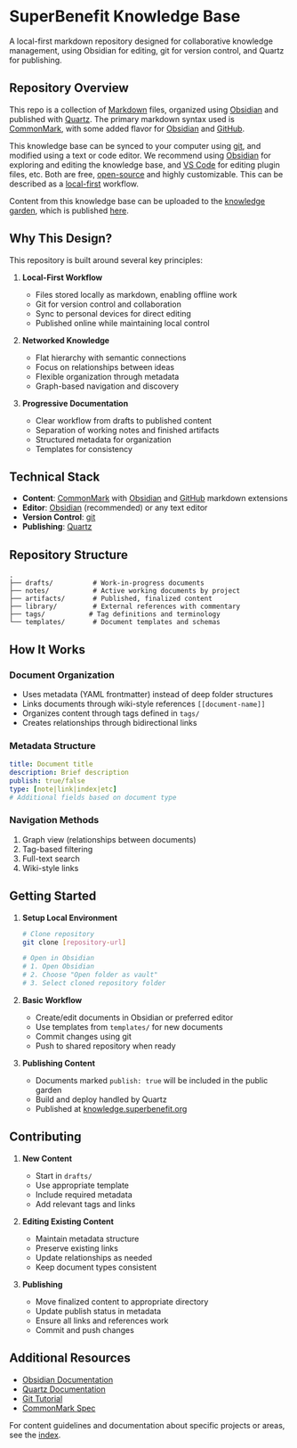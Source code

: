 # SuperBenefit Knowledge Base

A local-first markdown repository designed for collaborative knowledge management, using Obsidian for editing, git for version control, and Quartz for publishing.

## Repository Overview

This repo is a collection of [Markdown](https://www.markdownguide.org/) files, organized using [Obsidian](https://obsidian.md/) and published with [Quartz](https://quartz.jzhao.xyz/). The primary markdown syntax used is [CommonMark](https://commonmark.org/), with some added flavor for [Obsidian](https://help.obsidian.md/Editing+and+formatting/Obsidian+Flavored+Markdown) and [GitHub](https://help.obsidian.md/Editing+and+formatting/Obsidian+Flavored+Markdown).

This knowledge base can be synced to your computer using [git](https://www.atlassian.com/git/tutorials/what-is-git), and modified using a text or code editor. We recommend using [Obsidian](https://obsidian.md/) for exploring and editing the knowledge base, and [VS Code](https://code.visualstudio.com/) for editing plugin files, etc. Both are free, [open-source](https://en.wikipedia.org/wiki/Open_source) and highly customizable. This can be described as a [local-first](https://www.inkandswitch.com/local-first/) workflow.

Content from this knowledge base can be uploaded to the [knowledge garden](https://github.com/superbenefit/knowledge-garden), which is published [here](https://knowledge.superbenefit.org).

## Why This Design?

This repository is built around several key principles:

1. **Local-First Workflow**
   - Files stored locally as markdown, enabling offline work
   - Git for version control and collaboration
   - Sync to personal devices for direct editing
   - Published online while maintaining local control

2. **Networked Knowledge**
   - Flat hierarchy with semantic connections
   - Focus on relationships between ideas
   - Flexible organization through metadata
   - Graph-based navigation and discovery

3. **Progressive Documentation**
   - Clear workflow from drafts to published content
   - Separation of working notes and finished artifacts
   - Structured metadata for organization
   - Templates for consistency

## Technical Stack

- **Content**: [CommonMark](https://commonmark.org/) with [Obsidian](https://help.obsidian.md/Editing+and+formatting/Obsidian+Flavored+Markdown) and [GitHub](https://docs.github.com/en/get-started/writing-on-github/getting-started-with-writing-and-formatting-on-github/basic-writing-and-formatting-syntax) markdown extensions
- **Editor**: [Obsidian](https://obsidian.md/) (recommended) or any text editor
- **Version Control**: [git](https://www.atlassian.com/git/tutorials/what-is-git)
- **Publishing**: [Quartz](https://quartz.jzhao.xyz/)

## Repository Structure

```
.
├── drafts/          # Work-in-progress documents
├── notes/           # Active working documents by project
├── artifacts/       # Published, finalized content
├── library/         # External references with commentary
├── tags/           # Tag definitions and terminology
└── templates/       # Document templates and schemas
```

## How It Works

### Document Organization
- Uses metadata (YAML frontmatter) instead of deep folder structures
- Links documents through wiki-style references `[[document-name]]`
- Organizes content through tags defined in `tags/`
- Creates relationships through bidirectional links

### Metadata Structure
```yaml
title: Document title
description: Brief description
publish: true/false
type: [note|link|index|etc]
# Additional fields based on document type
```

### Navigation Methods
1. Graph view (relationships between documents)
2. Tag-based filtering
3. Full-text search
4. Wiki-style links

## Getting Started

1. **Setup Local Environment**
   ```bash
   # Clone repository
   git clone [repository-url]
   
   # Open in Obsidian
   # 1. Open Obsidian
   # 2. Choose "Open folder as vault"
   # 3. Select cloned repository folder
   ```

2. **Basic Workflow**
   - Create/edit documents in Obsidian or preferred editor
   - Use templates from `templates/` for new documents
   - Commit changes using git
   - Push to shared repository when ready

3. **Publishing Content**
   - Documents marked `publish: true` will be included in the public garden
   - Build and deploy handled by Quartz
   - Published at [knowledge.superbenefit.org](https://knowledge.superbenefit.org)

## Contributing

1. **New Content**
   - Start in `drafts/`
   - Use appropriate template
   - Include required metadata
   - Add relevant tags and links

2. **Editing Existing Content**
   - Maintain metadata structure
   - Preserve existing links
   - Update relationships as needed
   - Keep document types consistent

3. **Publishing**
   - Move finalized content to appropriate directory
   - Update publish status in metadata
   - Ensure all links and references work
   - Commit and push changes

## Additional Resources

- [Obsidian Documentation](https://help.obsidian.md/)
- [Quartz Documentation](https://quartz.jzhao.xyz/)
- [Git Tutorial](https://www.atlassian.com/git/tutorials)
- [CommonMark Spec](https://commonmark.org/)

For content guidelines and documentation about specific projects or areas, see the [index](index.md).